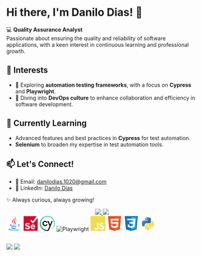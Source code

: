 # Hi there, I'm Danilo Dias! 👋

💻 **Quality Assurance Analyst**  
Passionate about ensuring the quality and reliability of software applications, with a keen interest in continuous learning and professional growth.

## 👀 Interests
- 🌟 Exploring **automation testing frameworks**, with a focus on **Cypress** and **Playwright**.  
- 🚀 Diving into **DevOps culture** to enhance collaboration and efficiency in software development.  

## 🌱 Currently Learning
- Advanced features and best practices in **Cypress** for test automation.  
- **Selenium** to broaden my expertise in test automation tools.  

## 📫 Let's Connect!
- 📧 Email: [danilodias.1020@gmail.com](mailto:danilodias.1020@gmail.com)  
- 💼 LinkedIn: [Danilo Dias](https://www.linkedin.com/in/danilodiasqa/)  

✨ Always curious, always growing!



<div align="center">
  <a href="https://github.com/danipompeudetoledo">
    <img height="180em" src="https://github-readme-stats.vercel.app/api?username=danipompeudetoledo&show_icons=true&theme=dracula&include_all_commits=true&count_private=true"/>
    <img height="180em" src="https://github-readme-stats.vercel.app/api/top-langs/?username=danipompeudetoledo&layout=compact&langs_count=7&theme=dracula"/>
  </a>
</div>



  
<div style="display: inline_block">
  <img src="https://raw.githubusercontent.com/devicons/devicon/master/icons/java/java-original.svg" alt="Java" width="40" height="40"/>
  <img src="https://raw.githubusercontent.com/devicons/devicon/master/icons/selenium/selenium-original.svg" alt="Selenium" width="40" height="40"/>
  <img src="https://raw.githubusercontent.com/devicons/devicon/master/icons/cypressio/cypressio-original.svg" alt="Cypress" width="40" height="40"/>
  <img src="https://playwright.dev/img/playwright-logo.svg" alt="Playwright" width="40" height="40"/>
  <img src="https://raw.githubusercontent.com/devicons/devicon/master/icons/javascript/javascript-plain.svg" alt="JavaScript" width="40" height="40"/>
  <img src="https://raw.githubusercontent.com/devicons/devicon/master/icons/html5/html5-original.svg" alt="HTML5" width="40" height="40"/>
  <img src="https://raw.githubusercontent.com/devicons/devicon/master/icons/css3/css3-original.svg" alt="CSS3" width="40" height="40"/>
  <img src="https://raw.githubusercontent.com/devicons/devicon/master/icons/python/python-original.svg" alt="Python" width="40" height="40"/>
</div>

  
  
  
   ##
<div>
   
 	
  
  <a href = "mailto:danilodias.1020@gmail.com"><img src="https://img.shields.io/badge/-Gmail-%23333?style=for-the-badge&logo=gmail&logoColor=white" target="_blank"></a>
  <a href="https://www.linkedin.com/in/danilo1990/" target="_blank"><img src="https://img.shields.io/badge/-LinkedIn-%230077B5?style=for-the-badge&logo=linkedin&logoColor=white" target="_blank"></a>
</div>
    
